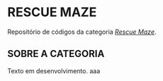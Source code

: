 # RESCUE MAZE

Repositório de códigos da categoria [*Rescue Maze*](http://www.cbrobotica.org/?page_id=144).

## SOBRE A CATEGORIA

Texto em desenvolvimento.
aaa   
